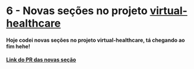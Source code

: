 # 6 - Novas seções no projeto [virtual-healthcare](https://github.com/gabrielduete/virtual-healthcare)

#### Hoje codei novas seções no projeto virtual-healthcare, tá chegando ao fim hehe!

#### [Link do PR das novas seção](https://github.com/gabrielduete/virtual-healthcare/pull/13)
